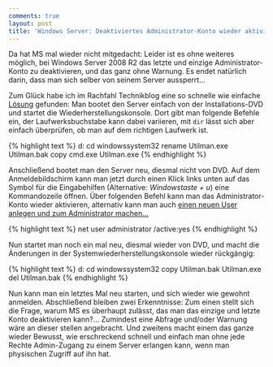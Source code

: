```yaml
---
comments: true
layout: post
title: 'Windows Server: Deaktiviertes Administrator-Konto wieder aktivieren'
---
```


Da hat MS mal wieder nicht mitgedacht: Leider ist es ohne weiteres möglich, bei Windows Server 2008 R2 das letzte und einzige Administrator-Konto zu deaktivieren, und das ganz ohne Warnung.
Es endet natürlich darin, dass man sich selber von seinem Server aussperrt...

Zum Glück habe ich im Rachfahl Technikblog eine so schnelle wie einfache [Lösung](http://technikblog.rachfahl.de/losungen/windows-server-2008-administrator-passwort-vergessen/) gefunden:
Man bootet den Server einfach von der Installations-DVD und startet die Wiederherstellungskonsole. Dort gibt man folgende Befehle ein, der Laufwerksbuchstabe kann dabei variieren, mit `dir` lässt sich aber einfach überprüfen, ob man auf dem richtigen Laufwerk ist.

{% highlight text %}
d:
cd windowssystem32
rename Utilman.exe Utilman.bak
copy cmd.exe Utilman.exe
{% endhighlight %}

Anschließend bootet man den Server neu, diesmal nicht von DVD. Auf dem Anmeldebildschirm kann man jetzt durch einen Klick links unten auf das Symbol für die Eingabehilfen (Alternative: _Windowstaste + u_) eine Kommandozeile öffnen. Über folgenden Befehl kann man das Administrator-Konto wieder aktivieren, alternativ kann man auch [einen neuen User anlegen und zum Administrator machen...](http://technikblog.rachfahl.de/losungen/windows-server-2008-administrator-passwort-vergessen/)

{% highlight text %}
net user administrator /active:yes
{% endhighlight %}

Nun startet man noch ein mal neu, diesmal wieder von DVD, und macht die Änderungen in der Systemwiederherstellungskonsole wieder rückgängig:

{% highlight text %}
d:
cd windowssystem32
copy Utilman.bak Utilman.exe
del Utilman.bak
{% endhighlight %}

Nun kann man ein letztes Mal neu starten, und sich wieder wie gewohnt anmelden. Abschließend bleiben zwei Erkenntnisse: Zum einen stellt sich die Frage, warum MS es überhaupt zulässt, das man das einzige und letzte Konto deaktivieren kann?... Zumindest eine Abfrage und/oder Warnung wäre an dieser stellen angebracht. Und zweitens macht einem das ganze wieder Bewusst, wie erschreckend schnell und einfach man ohne jede Rechte Admin-Zugang zu einem Server erlangen kann, wenn man physischen Zugriff auf ihn hat.
